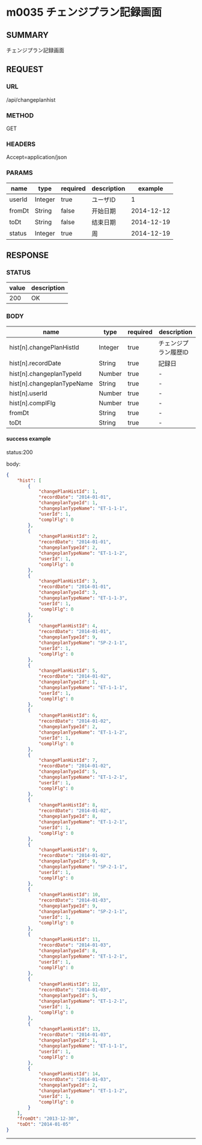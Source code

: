 # m0035 チェンジプラン記録画面

## SUMMARY

チェンジプラン記録画面

## REQUEST

### URL

/api/changeplanhist

### METHOD

GET

### HEADERS

Accept=application/json


### PARAMS

| name | type | required | description | example |
|----- | -----| ----- | ----- | -----|
| userId | Integer | true | ユーザID  | 1 |
| fromDt | String | false | 开始日期  | 2014-12-12 |
| toDt | String | false | 结束日期 | 2014-12-19 |
| status | Integer | true | 周 | 2014-12-19 |


## RESPONSE

### STATUS

| value | description |
| ----- | -----|
| 200 | OK |

### BODY

| name | type | required | description |
| ----- | ----- | ----- | ----- |
| hist[n].changePlanHistId | Integer | true | チェンジプラン履歴ID  |
| hist[n].recordDate | String | true | 記録日 |
| hist[n].changeplanTypeId | Number | true | - |
| hist[n].changeplanTypeName | String | true | - |
| hist[n].userId | Number | true | - |
| hist[n].complFlg | Number | true | - |
| fromDt | String | true | - |
| toDt | String | true | - |

#### success example

status:200

body:
```json
{
    "hist": [
        {
            "changePlanHistId": 1,
            "recordDate": "2014-01-01",
            "changeplanTypeId": 1,
            "changeplanTypeName": "ET-1-1-1",
            "userId": 1,
            "complFlg": 0
        },
        {
            "changePlanHistId": 2,
            "recordDate": "2014-01-01",
            "changeplanTypeId": 2,
            "changeplanTypeName": "ET-1-1-2",
            "userId": 1,
            "complFlg": 0
        },
        {
            "changePlanHistId": 3,
            "recordDate": "2014-01-01",
            "changeplanTypeId": 3,
            "changeplanTypeName": "ET-1-1-3",
            "userId": 1,
            "complFlg": 0
        },
        {
            "changePlanHistId": 4,
            "recordDate": "2014-01-01",
            "changeplanTypeId": 9,
            "changeplanTypeName": "SP-2-1-1",
            "userId": 1,
            "complFlg": 0
        },
        {
            "changePlanHistId": 5,
            "recordDate": "2014-01-02",
            "changeplanTypeId": 1,
            "changeplanTypeName": "ET-1-1-1",
            "userId": 1,
            "complFlg": 0
        },
        {
            "changePlanHistId": 6,
            "recordDate": "2014-01-02",
            "changeplanTypeId": 2,
            "changeplanTypeName": "ET-1-1-2",
            "userId": 1,
            "complFlg": 0
        },
        {
            "changePlanHistId": 7,
            "recordDate": "2014-01-02",
            "changeplanTypeId": 5,
            "changeplanTypeName": "ET-1-2-1",
            "userId": 1,
            "complFlg": 0
        },
        {
            "changePlanHistId": 8,
            "recordDate": "2014-01-02",
            "changeplanTypeId": 8,
            "changeplanTypeName": "ET-1-2-1",
            "userId": 1,
            "complFlg": 0
        },
        {
            "changePlanHistId": 9,
            "recordDate": "2014-01-02",
            "changeplanTypeId": 9,
            "changeplanTypeName": "SP-2-1-1",
            "userId": 1,
            "complFlg": 0
        },
        {
            "changePlanHistId": 10,
            "recordDate": "2014-01-03",
            "changeplanTypeId": 9,
            "changeplanTypeName": "SP-2-1-1",
            "userId": 1,
            "complFlg": 0
        },
        {
            "changePlanHistId": 11,
            "recordDate": "2014-01-03",
            "changeplanTypeId": 8,
            "changeplanTypeName": "ET-1-2-1",
            "userId": 1,
            "complFlg": 0
        },
        {
            "changePlanHistId": 12,
            "recordDate": "2014-01-03",
            "changeplanTypeId": 5,
            "changeplanTypeName": "ET-1-2-1",
            "userId": 1,
            "complFlg": 0
        },
        {
            "changePlanHistId": 13,
            "recordDate": "2014-01-03",
            "changeplanTypeId": 1,
            "changeplanTypeName": "ET-1-1-1",
            "userId": 1,
            "complFlg": 0
        },
        {
            "changePlanHistId": 14,
            "recordDate": "2014-01-03",
            "changeplanTypeId": 2,
            "changeplanTypeName": "ET-1-1-2",
            "userId": 1,
            "complFlg": 0
        }
    ],
    "fromDt": "2013-12-30",
    "toDt": "2014-01-05"
}
```
* * *
